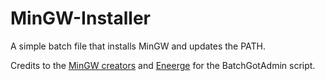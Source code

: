 # MinGW-Installer
A simple batch file that installs MinGW and updates the PATH.

Credits to the [MinGW creators](https://www.mingw-w64.org/) and [Eneerge](https://sites.google.com/site/eneerge/scripts/batchgotadmin) for the BatchGotAdmin script.
